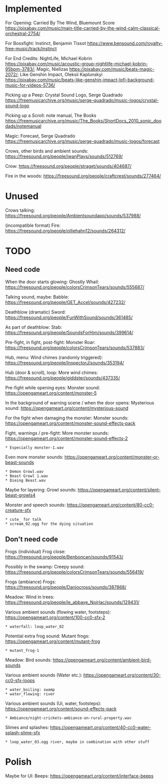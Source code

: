 
# Implemented

For Opening: Carried By The Wind, Bluemount Score https://pixabay.com/music/main-title-carried-by-the-wind-calm-classical-orchestral-2754/

For Bossfight: Instinct, Benjamin Tissot https://www.bensound.com/royalty-free-music/track/instinct

For End Credits: NightLife, Michael Kobrin https://pixabay.com/music/acoustic-group-nightlife-michael-kobrin-95bpm-3783/; Magic, Nielizas https://pixabay.com/music/beats-magic-2072/; Like Genshin Impact, Oleksii Kaplunskyi https://pixabay.com/music/beats-like-genshin-impact-lofi-background-music-for-videos-5736/

Picking up a Peep: Crystal Sound Logo, Serge Quadrado https://freemusicarchive.org/music/serge-quadrado/music-logos/crystal-sound-logo

Picking up a Scroll: note manual, The Books https://freemusicarchive.org/music/The_Books/ShortDocs_2010_sonic_doodads/notemanual

Magic: Forecast, Serge Quadrado https://freemusicarchive.org/music/serge-quadrado/music-logos/forecast

Crows, other birds and ambient sounds: https://freesound.org/people/iwanPlays/sounds/512769/

Crow: https://freesound.org/people/straget/sounds/404687/

Fire in the woods: https://freesound.org/people/craftcrest/sounds/277464/

# Unused

Crows talking: https://freesound.org/people/Ambientsoundapp/sounds/537988/

(incompatible format) Fire: https://freesound.org/people/olliehahn12/sounds/264312/

# TODO

## Need code

When the door starts glowing: Ghostly Whail: https://freesound.org/people/colorsCrimsonTears/sounds/555687/

Talking sound, maybe: Babble: https://freesound.org/people/GET_Accel/sounds/427232/

Deathblow (dramatic) Sword: https://freesound.org/people/FunWithSound/sounds/361485/

As part of deathblow: Stab: https://freesound.org/people/SoundsForHim/sounds/399614/

Pre-fight, in fight, post-fight: Monster Roar: https://freesound.org/people/colorsCrimsonTears/sounds/537883/

Hub, menu: Wind chimes (randomly triggered): https://freesound.org/people/InspectorJ/sounds/353194/

Hub (door & scroll), loop: More wind chimes: https://freesound.org/people/giddster/sounds/437335/

Pre-fight while opening eyes: Monster sound: https://opengameart.org/content/monster-5

In the background of warning scene / when the door opens: Mysterious sound: https://opengameart.org/content/mysterious-sound

For the fight when damaging the monster: Monster sounds: https://opengameart.org/content/monster-sound-effects-pack

Fight, warnings / pre-fight: More monster sounds: https://opengameart.org/content/monster-sound-effects-2

	* Especially monster-1.wav

Even more monster sounds: https://opengameart.org/content/monster-or-beast-sounds

	* Demon Growl.wav
	* Beast Growl 1.wav
	* Dieing Beast.wav

Maybe for layering: Growl sounds: https://opengameart.org/content/silent-beast-growls4

Monster and speech sounds: https://opengameart.org/content/80-cc0-creature-sfx

	* cute_ for talk
	* scream_02.ogg for the dying situation

## Don't need code

Frogs (individual) Frog close: https://freesound.org/people/Benboncan/sounds/91543/

Possibly in the swamp: Creepy sound: https://freesound.org/people/colorsCrimsonTears/sounds/556419/

Frogs (ambiance) Frogs: https://freesound.org/people/Danjocross/sounds/387868/

Meadow: Wind in trees: https://freesound.org/people/le_abbaye_Noirlac/sounds/129431/

Various ambient sounds (flowing water, footsteps): https://opengameart.org/content/100-cc0-sfx-2

	* waterfall: loop_water_02

Potential extra frog sound: Mutant frogs: https://opengameart.org/content/mutant-frog

	* mutant_frog-1

Meadow: Bird sounds: https://opengameart.org/content/ambient-bird-sounds

Various ambient sounds (Water etc.): https://opengameart.org/content/30-cc0-sfx-loops

	* water_boiling: swamp
	* water_flowing: river

Various ambient sounds (Ui, water, footsteps): https://opengameart.org/content/sound-effects-pack

	* Ambiance/night-crickets-ambiance-on-rural-property.wav

Slimes and splashes: https://opengameart.org/content/40-cc0-water-splash-slime-sfx

	* loop_water_03.ogg river, maybe in combination with other stuff

# Polish

Maybe for UI: Beeps: https://opengameart.org/content/interface-beeps
